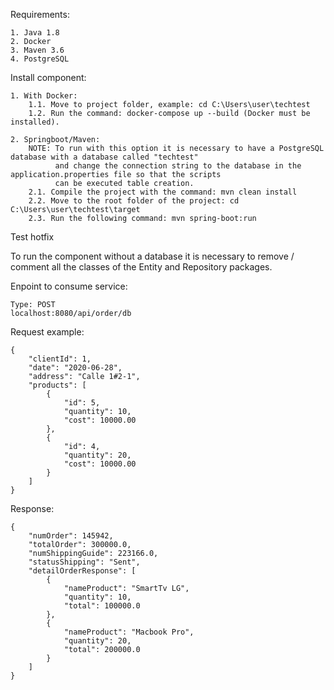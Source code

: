 Requirements:

    1. Java 1.8
    2. Docker
    3. Maven 3.6
    4. PostgreSQL

Install component:

    1. With Docker:
        1.1. Move to project folder, example: cd C:\Users\user\techtest
        1.2. Run the command: docker-compose up --build (Docker must be installed).
        
    2. Springboot/Maven:
        NOTE: To run with this option it is necessary to have a PostgreSQL database with a database called "techtest"
              and change the connection string to the database in the application.properties file so that the scripts 
              can be executed table creation.
        2.1. Compile the project with the command: mvn clean install
        2.2. Move to the root folder of the project: cd C:\Users\user\techtest\target
        2.3. Run the following command: mvn spring-boot:run
        
Test hotfix
        
To run the component without a database it is necessary to remove / comment all the classes of the Entity and Repository packages.


Enpoint to consume service:

    Type: POST
    localhost:8080/api/order/db

Request example:

    {
        "clientId": 1,
        "date": "2020-06-28",
        "address": "Calle 1#2-1",
        "products": [
            { 
                "id": 5,
                "quantity": 10,
                "cost": 10000.00 
            },
            { 
                "id": 4,
                "quantity": 20,
                "cost": 10000.00 
            }
        ]
    }
    
Response:

    {
        "numOrder": 145942,
        "totalOrder": 300000.0,
        "numShippingGuide": 223166.0,
        "statusShipping": "Sent",
        "detailOrderResponse": [
            {
                "nameProduct": "SmartTv LG",
                "quantity": 10,
                "total": 100000.0
            },
            {
                "nameProduct": "Macbook Pro",
                "quantity": 20,
                "total": 200000.0
            }
        ]
    }
